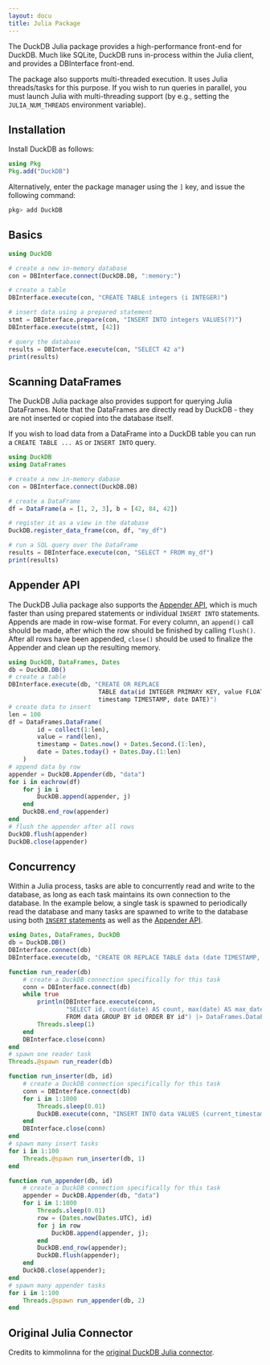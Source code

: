 ```yaml
---
layout: docu
title: Julia Package
---
```


The DuckDB Julia package provides a high-performance front-end for DuckDB. Much like SQLite, DuckDB runs in-process within the Julia client, and provides a DBInterface front-end.

The package also supports multi-threaded execution. It uses Julia threads/tasks for this purpose. If you wish to run queries in parallel, you must launch Julia with multi-threading support (by e.g., setting the `JULIA_NUM_THREADS` environment variable).

## Installation

Install DuckDB as follows:

```julia
using Pkg
Pkg.add("DuckDB")
```

Alternatively, enter the package manager using the `]` key, and issue the following command:

```julia
pkg> add DuckDB
```

## Basics

```julia
using DuckDB

# create a new in-memory database
con = DBInterface.connect(DuckDB.DB, ":memory:")

# create a table
DBInterface.execute(con, "CREATE TABLE integers (i INTEGER)")

# insert data using a prepared statement
stmt = DBInterface.prepare(con, "INSERT INTO integers VALUES(?)")
DBInterface.execute(stmt, [42])

# query the database
results = DBInterface.execute(con, "SELECT 42 a")
print(results)
```

## Scanning DataFrames

The DuckDB Julia package also provides support for querying Julia DataFrames. Note that the DataFrames are directly read by DuckDB - they are not inserted or copied into the database itself.

If you wish to load data from a DataFrame into a DuckDB table you can run a `CREATE TABLE ... AS` or `INSERT INTO` query.

```julia
using DuckDB
using DataFrames

# create a new in-memory dabase
con = DBInterface.connect(DuckDB.DB)

# create a DataFrame
df = DataFrame(a = [1, 2, 3], b = [42, 84, 42])

# register it as a view in the database
DuckDB.register_data_frame(con, df, "my_df")

# run a SQL query over the DataFrame
results = DBInterface.execute(con, "SELECT * FROM my_df")
print(results)
```

## Appender API

The DuckDB Julia package also supports the [Appender API](../data/appender), which is much faster than using prepared statements or individual `INSERT INTO` statements. Appends are made in row-wise format. For every column, an `append()` call should be made, after which the row should be finished by calling `flush()`. After all rows have been appended, `close()` should be used to finalize the Appender and clean up the resulting memory.

```julia
using DuckDB, DataFrames, Dates
db = DuckDB.DB()
# create a table
DBInterface.execute(db, "CREATE OR REPLACE
                         TABLE data(id INTEGER PRIMARY KEY, value FLOAT,
                         timestamp TIMESTAMP, date DATE)")
# create data to insert
len = 100
df = DataFrames.DataFrame(
        id = collect(1:len),
        value = rand(len),
        timestamp = Dates.now() + Dates.Second.(1:len),
        date = Dates.today() + Dates.Day.(1:len)
    )
# append data by row
appender = DuckDB.Appender(db, "data")
for i in eachrow(df)
    for j in i
        DuckDB.append(appender, j)
    end
    DuckDB.end_row(appender)
end
# flush the appender after all rows
DuckDB.flush(appender)
DuckDB.close(appender)
```

## Concurrency

Within a Julia process, tasks are able to concurrently read and write to the database, as long as each task maintains its own connection to the database.  In the example below, a single task is spawned to periodically read the database and many tasks are spawned to write to the database using both [`INSERT` statements](../sql/statements/insert) as well as the [Appender API](../data/appender).

```julia
using Dates, DataFrames, DuckDB
db = DuckDB.DB()
DBInterface.connect(db)
DBInterface.execute(db, "CREATE OR REPLACE TABLE data (date TIMESTAMP, id INTEGER)")

function run_reader(db)
    # create a DuckDB connection specifically for this task
    conn = DBInterface.connect(db)
    while true
        println(DBInterface.execute(conn,
                "SELECT id, count(date) AS count, max(date) AS max_date
                FROM data GROUP BY id ORDER BY id") |> DataFrames.DataFrame)
        Threads.sleep(1)
    end
    DBInterface.close(conn)
end
# spawn one reader task
Threads.@spawn run_reader(db)

function run_inserter(db, id)
    # create a DuckDB connection specifically for this task
    conn = DBInterface.connect(db)
    for i in 1:1000
        Threads.sleep(0.01)
        DuckDB.execute(conn, "INSERT INTO data VALUES (current_timestamp, ?)"; id);
    end
    DBInterface.close(conn)
end
# spawn many insert tasks
for i in 1:100
    Threads.@spawn run_inserter(db, 1)
end

function run_appender(db, id)
    # create a DuckDB connection specifically for this task
    appender = DuckDB.Appender(db, "data")
    for i in 1:1000
        Threads.sleep(0.01)
        row = (Dates.now(Dates.UTC), id)
        for j in row
            DuckDB.append(appender, j);
        end
        DuckDB.end_row(appender);
        DuckDB.flush(appender);
    end
    DuckDB.close(appender);
end
# spawn many appender tasks
for i in 1:100
    Threads.@spawn run_appender(db, 2)
end
```

## Original Julia Connector

Credits to kimmolinna for the [original DuckDB Julia connector](https://github.com/kimmolinna/DuckDB.jl).